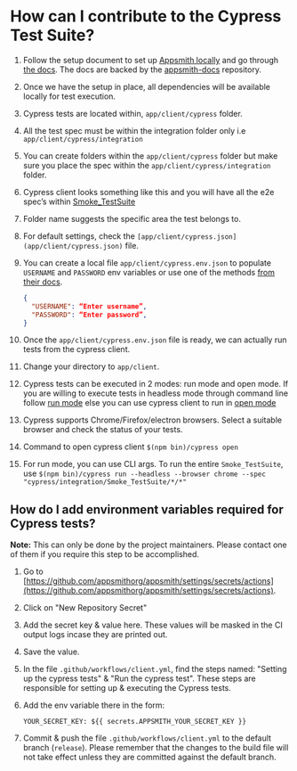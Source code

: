 # How can I contribute to the Cypress Test Suite?

1. Follow the setup document to set up [Appsmith locally](contributions/ClientSetup.md) and go through [the docs](https://docs.appsmith.com). The docs are backed by the [appsmith-docs](https://github.com/appsmithorg/appsmith-docs) repository.

1. Once we have the setup in place, all dependencies will be available locally for test execution.

1. Cypress tests are located within, `app/client/cypress` folder.

1. All the test spec must be within the integration folder only i.e `app/client/cypress/integration`

1. You can create folders within the `app/client/cypress` folder but make sure you place the spec within the `app/client/cypress/integration` folder.

1. Cypress client looks something like this and you will have all the e2e spec’s within [Smoke_TestSuite](https://docs.cypress.io/guides/getting-started/writing-your-first-test.html#Step-1-Visit-a-page)

1. Folder name suggests the specific area the test belongs to.

1. For default settings, check the `[app/client/cypress.json](app/client/cypress.json)` file.

1. You can create a local file `app/client/cypress.env.json` to populate `USERNAME` and `PASSWORD` env variables or use one of the methods [from their docs](https://docs.cypress.io/guides/guides/environment-variables.html#Setting).

   ```json
   {
     "USERNAME": “Enter username”,
     "PASSWORD": “Enter password”,
   }
   ```

1. Once the `app/client/cypress.env.json` file is ready, we can actually run tests from the cypress client.

1. Change your directory to `app/client`.

1. Cypress tests can be executed in 2 modes: run mode and open mode.
   If you are willing to execute tests in headless mode through command line follow [run mode](https://docs.cypress.io/guides/guides/command-line.html#How-to-run-commands) else you can use cypress client to run in [open mode](https://docs.cypress.io/guides/guides/launching-browsers.html#Browsers)

1. Cypress supports Chrome/Firefox/electron browsers. Select a suitable browser and check the status of your tests.

1. Command to open cypress client `$(npm bin)/cypress open`

1. For run mode, you can use CLI args. To run the entire `Smoke_TestSuite`, use `$(npm bin)/cypress run --headless --browser chrome --spec "cypress/integration/Smoke_TestSuite/*/*"`

## How do I add environment variables required for Cypress tests?

**Note:** This can only be done by the project maintainers. Please contact one of them if you require this step to be accomplished.

1. Go to [https://github.com/appsmithorg/appsmith/settings/secrets/actions](https://github.com/appsmithorg/appsmith/settings/secrets/actions).
1. Click on "New Repository Secret"
1. Add the secret key & value here. These values will be masked in the CI output logs incase they are printed out.
1. Save the value.
1. In the file `.github/workflows/client.yml`, find the steps named: "Setting up the cypress tests" & "Run the cypress test". These steps are responsible for setting up & executing the Cypress tests.
1. Add the env variable there in the form:

   ```
   YOUR_SECRET_KEY: ${{ secrets.APPSMITH_YOUR_SECRET_KEY }}
   ```

1. Commit & push the file `.github/workflows/client.yml` to the default branch (`release`). Please remember that the changes to the build file will not take effect unless they are committed against the default branch.
